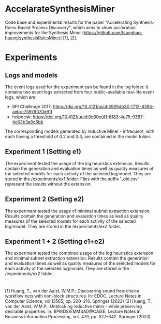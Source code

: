 # AccelarateSynthesisMiner
Code base and experimental results for the paper "Accelerating Synthesis-Rules-Based Process Discovery", which aims to show accleration improvements for the Synthesis Miner (https://github.com/tsunghao-huang/synthesisRulesMiner) [1], [2].

# Experiments

## Logs and models
The event logs used for the experiment can be found in the log folder. It contains two event logs extracted from four public-available real-life event logs, which are:

- BPI Challenge 2017: https://doi.org/10.4121/uuid:3926db30-f712-4394-aebc-75976070e91f
- helpdesk: https://doi.org/10.4121/uuid:0c60edf1-6f83-4e75-9367-4c63b3e9d5bb

The corresponding models generated by Inductive Miner - infrequent, with each having a threshold of 0.2 and 0.4, are contained in the model folder. 


## Experiment 1 (Setting e1)
The experiment tested the usege of the log heuristics extension.
Results contain the generation and evaluation times as well as quality measures of the selected models for each activity of the selected log/model.
They are stored in the /experiments/ex1 folder. 
Files with the suffix '_old.csv' represent the results without the extension.


## Experiment 2 (Setting e2)
The experiment tested the usage of minimal subnet extraction extension.
Results contain the generation and evaluation times as well as quality measures of the selected models for each activity of the selected log/model.
They are stored in the /experiments/ex2 folder. 

## Experiment 1 + 2 (Setting e1+e2)
The experiment tested the combined usage of the log heuristics extension and minimal subnet extraction extension.
Results contain the generation and evaluation times as well as quality measures of the selected models for each activity of the selected log/model.
They are stored in the /experiments/ex2 folder. 

# 
[1] Huang, T., van der Aalst, W.M.P.: Discovering sound free-choice workflow nets with non-block structures. In: EDOC. Lecture Notes in Computer Science, vol.13585, pp. 200–216. Springer (2022)
[2] Huang, T., van der Aalst, W.M.P.: Unblocking inductive miner - while preserving desirable properties. In: BPMDS/EMMSAD@CAiSE. Lecture Notes in Business Information Processing, vol. 479, pp. 327–342. Springer (2023)
